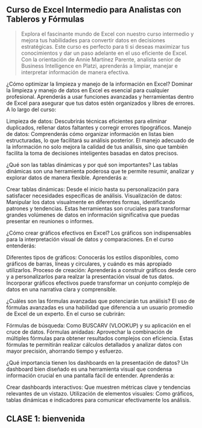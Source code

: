 ## Curso de Excel Intermedio para Analistas con Tableros y Fórmulas
> Explora el fascinante mundo de Excel con nuestro curso intermedio y mejora tus habilidades para convertir datos en decisiones estratégicas. Este curso es perfecto para ti si deseas maximizar tus conocimientos y dar un paso adelante en el uso eficiente de Excel. Con la orientación de Annie Martínez Parente, analista senior de Business Intelligence en Platzi, aprenderás a limpiar, manejar e interpretar información de manera efectiva.

¿Cómo optimizar la limpieza y manejo de la información en Excel?
Dominar la limpieza y manejo de datos en Excel es esencial para cualquier profesional. Aprenderás a usar funciones avanzadas y herramientas dentro de Excel para asegurar que tus datos estén organizados y libres de errores. A lo largo del curso:

Limpieza de datos: Descubrirás técnicas eficientes para eliminar duplicados, rellenar datos faltantes y corregir errores tipográficos.
Manejo de datos: Comprenderás cómo organizar información en listas bien estructuradas, lo que facilitará su análisis posterior.
El manejo adecuado de la información no solo mejora la calidad de tus análisis, sino que también facilita la toma de decisiones inteligentes basadas en datos precisos.

¿Qué son las tablas dinámicas y por qué son importantes?
Las tablas dinámicas son una herramienta poderosa que te permite resumir, analizar y explorar datos de manera flexible. Aprenderás a:

Crear tablas dinámicas: Desde el inicio hasta su personalización para satisfacer necesidades específicas de análisis.
Visualización de datos: Manipular los datos visualmente en diferentes formas, identificando patrones y tendencias.
Estas herramientas son cruciales para transformar grandes volúmenes de datos en información significativa que puedas presentar en reuniones o informes.

¿Cómo crear gráficos efectivos en Excel?
Los gráficos son indispensables para la interpretación visual de datos y comparaciones. En el curso entenderás:

Diferentes tipos de gráficos: Conocerás los estilos disponibles, como gráficos de barras, líneas y circulares, y cuándo es más apropiado utilizarlos.
Proceso de creación: Aprenderás a construir gráficos desde cero y a personalizarlos para realzar la presentación visual de tus datos.
Incorporar gráficos efectivos puede transformar un conjunto complejo de datos en una narrativa clara y comprensible.

¿Cuáles son las fórmulas avanzadas que potenciarán tus análisis?
El uso de fórmulas avanzadas es una habilidad que diferencia a un usuario promedio de Excel de un experto. En el curso se cubrirán:

Fórmulas de búsqueda: Como BUSCARV (VLOOKUP) y su aplicación en el cruce de datos.
Fórmulas anidadas: Aprovechar la combinación de múltiples fórmulas para obtener resultados complejos con eficiencia.
Estas fórmulas te permitirán realizar cálculos detallados y analizar datos con mayor precisión, ahorrando tiempo y esfuerzo.

¿Qué importancia tienen los dashboards en la presentación de datos?
Un dashboard bien diseñado es una herramienta visual que condensa información crucial en una pantalla fácil de entender. Aprenderás a:

Crear dashboards interactivos: Que muestren métricas clave y tendencias relevantes de un vistazo.
Utilización de elementos visuales: Como gráficos, tablas dinámicas e indicadores para comunicar efectivamente los análisis.


## CLASE 1: bienvenida 